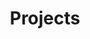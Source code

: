 ---
layout: collection
title: "Projects"
collection: projects
entries_layout: grid
classes: wide
---